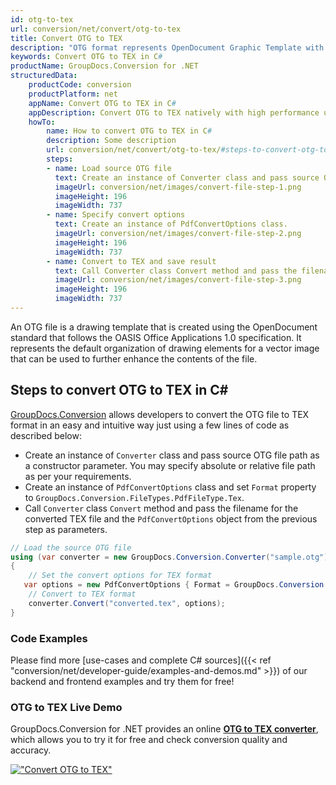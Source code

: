 ```yaml
---
id: otg-to-tex
url: conversion/net/convert/otg-to-tex
title: Convert OTG to TEX
description: "OTG format represents OpenDocument Graphic Template with .otg extension. Learn how to convert OTG to TEX file programmatically in C# language using GroupDocs.Conversion for .NET library."
keywords: Convert OTG to TEX in C#
productName: GroupDocs.Conversion for .NET
structuredData:
    productCode: conversion
    productPlatform: net
    appName: Convert OTG to TEX in C#
    appDescription: Convert OTG to TEX natively with high performance using C# language and server side GroupDocs.Conversion for .NET APIs, without the use of any software like Microsoft or Open Office.
    howTo:
        name: How to convert OTG to TEX in C# 
        description: Some description
        url: conversion/net/convert/otg-to-tex/#steps-to-convert-otg-to-tex-in-c
        steps:
        - name: Load source OTG file 
          text: Create an instance of Converter class and pass source OTG file path as a constructor parameter. You may specify absolute or relative file path as per your requirements. 
          imageUrl: conversion/net/images/convert-file-step-1.png
          imageHeight: 196
          imageWidth: 737
        - name: Specify convert options 
          text: Create an instance of PdfConvertOptions class.
          imageUrl: conversion/net/images/convert-file-step-2.png
          imageHeight: 196
          imageWidth: 737
        - name: Convert to TEX and save result 
          text: Call Converter class Convert method and pass the filename for the converted HTML file and the PdfConvertOptions object from the previous step as parameters.
          imageUrl: conversion/net/images/convert-file-step-3.png
          imageHeight: 196
          imageWidth: 737
---
```


An OTG file is a drawing template that is created using the OpenDocument standard that follows the OASIS Office Applications 1.0 specification. It represents the default organization of drawing elements for a vector image that can be used to further enhance the contents of the file.

## Steps to convert OTG to TEX in C#

[GroupDocs.Conversion](https://products.groupdocs.com/conversion/net) allows developers to convert the OTG file to TEX format in an easy and intuitive way just using a few lines of code as described below:

* Create an instance of `Converter` class and pass source OTG file path as a constructor parameter. You may specify absolute or relative file path as per your requirements. 
* Create an instance of `PdfConvertOptions` class and set `Format` property to `GroupDocs.Conversion.FileTypes.PdfFileType.Tex`.
* Call `Converter` class `Convert` method and pass the filename for the converted TEX file and the `PdfConvertOptions` object from the previous step as parameters.

```csharp
// Load the source OTG file
using (var converter = new GroupDocs.Conversion.Converter("sample.otg"))
{
    // Set the convert options for TEX format
   var options = new PdfConvertOptions { Format = GroupDocs.Conversion.FileTypes.PdfFileType.Tex };
    // Convert to TEX format
    converter.Convert("converted.tex", options);
}
```

### Code Examples

Please find more [use-cases and complete C# sources]({{< ref "conversion/net/developer-guide/examples-and-demos.md" >}}) of our backend and frontend examples and try them for free!

### OTG to TEX Live Demo

GroupDocs.Conversion for .NET provides an online [**OTG to TEX converter**](https://products.groupdocs.app/conversion/otg-to-tex), which allows you to try it for free and check conversion quality and accuracy.

[!["Convert OTG to TEX"](conversion/net/images/convert-to-tex/convert-otg-to-tex.png)](https://products.groupdocs.app/conversion/otg-to-tex)
